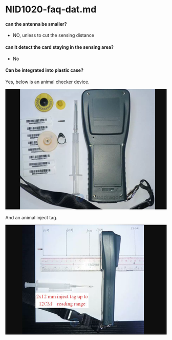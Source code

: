 
# NID1020-faq-dat.md

#### can the antenna be smaller? 

- NO, unless to cut the sensing distance 

#### can it detect the card staying in the sensing area? 

- No 

#### Can be integrated into plastic case? 

Yes, below is an animal checker device.

![](2024-04-03-18-17-18.png)

And an animal inject tag. 

![](2024-04-03-18-19-31.png)